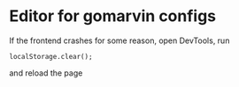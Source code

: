 # Editor for gomarvin configs

If the frontend crashes for some reason, open DevTools, run

```
localStorage.clear();
```
and reload the page


<!--


"postbuild": "purgecss --css dist/assets/*.css --content dist/assets/*.js -o dist/assets/  --safelist html body"

git add .
git commit -m "next"
git push


# delete branch 
git branch -d gh-pages

# create


<script setup lang="ts">
import { ref } from 'vue'
</script>

<template></template>

<style>
</style>

<div class="flex-center">
    <div class="max-width-1">content</div>
</div>

## New vue tips and tricks
/**
 * https://stackoverflow.com/questions/33731939/vue-js-toggle-class-on-click
 * @click="$event.target.classList.toggle('active')"
 */
 -->
